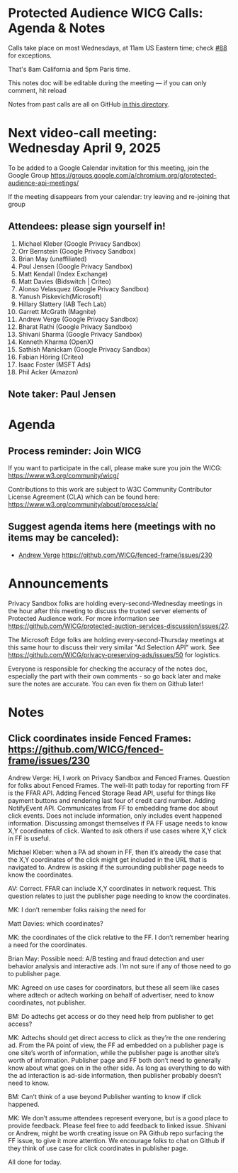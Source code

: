 # Protected Audience WICG Calls: Agenda & Notes

Calls take place on most Wednesdays, at 11am US Eastern time; check [#88](https://github.com/WICG/turtledove/issues/88) for exceptions.

That's 8am California and 5pm Paris time.

This notes doc will be editable during the meeting — if you can only comment, hit reload

Notes from past calls are all on GitHub [in this directory](https://github.com/WICG/turtledove/tree/main/meetings).


# Next video-call meeting: Wednesday April 9, 2025

To be added to a Google Calendar invitation for this meeting, join the Google Group https://groups.google.com/a/chromium.org/g/protected-audience-api-meetings/ 

If the meeting disappears from your calendar: try leaving and re-joining that group


## Attendees: please sign yourself in!



1. Michael Kleber (Google Privacy Sandbox)
2. Orr Bernstein (Google Privacy Sandbox)
3. Brian May (unaffiliated)
4. Paul Jensen (Google Privacy Sandbox)
5. Matt Kendall (Index Exchange)
6. Matt Davies (Bidswitch | Criteo)
7. Alonso Velasquez (Google Privacy Sandbox)
8. Yanush Piskevich(Microsoft)
9. Hillary Slattery (IAB Tech Lab)
10. Garrett McGrath (Magnite)
11. Andrew Verge (Google Privacy Sandbox)
12. Bharat Rathi (Google Privacy Sandbox)
13. Shivani Sharma (Google Privacy Sandbox)
14. Kenneth Kharma (OpenX)
15. Sathish Manickam (Google Privacy Sandbox)
16. Fabian Höring (Criteo)
17. Isaac Foster (MSFT Ads)
18. Phil Acker (Amazon)


## Note taker: Paul Jensen


# Agenda


## Process reminder: Join WICG

If you want to participate in the call, please make sure you join the WICG: https://www.w3.org/community/wicg/ 

Contributions to this work are subject to W3C Community Contributor License Agreement (CLA) which  can be found here: https://www.w3.org/community/about/process/cla/ 


## Suggest agenda items here (meetings with no items may be canceled):



*   [Andrew Verge](mailto:averge@chromium.org) https://github.com/WICG/fenced-frame/issues/230 


# Announcements

Privacy Sandbox folks are holding every-second-Wednesday meetings in the hour after this meeting to discuss the trusted server elements of Protected Audience work. For more information see https://github.com/WICG/protected-auction-services-discussion/issues/27.

The Microsoft Edge folks are holding every-second-Thursday meetings at this same hour to discuss their very similar "Ad Selection API" work.  See https://github.com/WICG/privacy-preserving-ads/issues/50 for logistics.

Everyone is responsible for checking the accuracy of the notes doc, especially the part with their own comments - so go back later and make sure the notes are accurate.  You can even fix them on Github later!


# Notes 


## Click coordinates inside Fenced Frames: https://github.com/WICG/fenced-frame/issues/230

Andrew Verge: Hi, I work on Privacy Sandbox and Fenced Frames.  Question for folks about Fenced Frames.  The well-lit path today for reporting from FF is the FFAR API.  Adding Fenced Storage Read API, useful for things like payment buttons and rendering last four of credit card number.  Adding NotifyEvent API.  Communicates from FF to embedding frame doc about click events.  Does not include information, only includes event happened information.  Discussing amongst themselves if PA FF usage needs to know X,Y coordinates of click.  Wanted to ask others if use cases where X,Y click in FF is useful.

Michael Kleber: when a PA ad shown in FF, then it’s already the case that the X,Y coordinates of the click might get included in the URL that is navigated to.  Andrew is asking if the surrounding publisher page needs to know the coordinates.

AV: Correct.  FFAR can include X,Y coordinates in network request.  This question relates to just the publisher page needing to know the coordinates.

MK: I don’t remember folks raising the need for 

Matt Davies: which coordinates?

MK: the coordinates of the click relative to the FF.  I don’t remember hearing a need for the coordinates.

Brian May: Possible need: A/B testing and fraud detection and user behavior analysis and interactive ads.  I’m not sure if any of those need to go to publisher page.

MK: Agreed on use cases for coordinators, but these all seem like cases where adtech or adtech working on behalf of advertiser, need to know coordinates, not publisher.

BM: Do adtechs get access or do they need help from publisher to get access?

MK: Adtechs should get direct access to click as they’re the one rendering ad.  From the PA point of view, the FF ad embedded on a publisher page is one site’s worth of information, while the publisher page is another site’s worth of information.  Publisher page and FF both don’t need to generally know about what goes on in the other side.  As long as everything to do with the ad interaction is ad-side information, then publisher probably doesn’t need to know.

BM: Can’t think of a use beyond Publisher wanting to know if click happened.

MK:  We don’t assume attendees represent everyone, but is a good place to provide feedback.  Please feel free to add feedback to linked issue.  Shivani or Andrew, might be worth creating issue on PA Github repo surfacing the FF issue, to give it more attention.  We encourage folks to chat on Github if they think of use case for click coordinates in publisher page.

All done for today.
